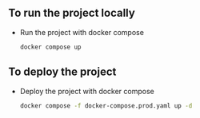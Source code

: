 ## To run the project locally
- Run the project with docker compose
  ```bash
  docker compose up
  ```

## To deploy the project
- Deploy the project with docker compose
  ```bash
  docker compose -f docker-compose.prod.yaml up -d
  ```